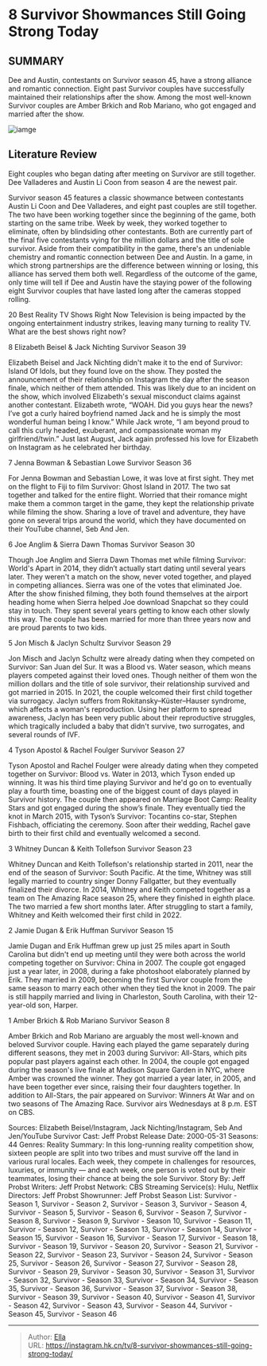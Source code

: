 # 8 Survivor Showmances Still Going Strong Today


## SUMMARY 


 Dee and Austin, contestants on Survivor season 45, have a strong alliance and romantic connection. 
 Eight past Survivor couples have successfully maintained their relationships after the show. 
 Among the most well-known Survivor couples are Amber Brkich and Rob Mariano, who got engaged and married after the show. 

![iamge](https://static1.srcdn.com/wordpress/wp-content/uploads/2023/12/saturday-2-pm-8-survivor-showmances-still-going-strong-today.jpg)

## Literature Review
Eight couples who began dating after meeting on Survivor are still together. Dee Valladeres and Austin Li Coon from season 4 are the newest pair.




Survivor season 45 features a classic showmance between contestants Austin Li Coon and Dee Valladeres, and eight past couples are still together. The two have been working together since the beginning of the game, both starting on the same tribe. Week by week, they worked together to eliminate, often by blindsiding other contestants. Both are currently part of the final five contestants vying for the million dollars and the title of sole survivor.
Aside from their compatibility in the game, there&#39;s an undeniable chemistry and romantic connection between Dee and Austin. In a game, in which strong partnerships are the difference between winning or losing, this alliance has served them both well. Regardless of the outcome of the game, only time will tell if Dee and Austin have the staying power of the following eight Survivor couples that have lasted long after the cameras stopped rolling.
            
 
 20 Best Reality TV Shows Right Now 
Television is being impacted by the ongoing entertainment industry strikes, leaving many turning to reality TV. What are the best shows right now?













 








 8  Elizabeth Beisel &amp; Jack Nichting 
Survivor Season 39


Elizabeth Beisel and Jack Nichting didn&#39;t make it to the end of Survivor: Island Of Idols, but they found love on the show. They posted the announcement of their relationship on Instagram the day after the season finale, which neither of them attended. This was likely due to an incident on the show, which involved Elizabeth&#39;s sexual misconduct claims against another contestant.
Elizabeth wrote, “WOAH. Did you guys hear the news? I’ve got a curly haired boyfriend named Jack and he is simply the most wonderful human being I know.” While Jack wrote, “I am beyond proud to call this curly headed, exuberant, and compassionate woman my girlfriend/twin.” Just last August, Jack again professed his love for Elizabeth on Instagram as he celebrated her birthday.





 7  Jenna Bowman &amp; Sebastian Lowe 
Survivor Season 36


For Jenna Bowman and Sebastian Lowe, it was love at first sight. They met on the flight to Fiji to film Survivor: Ghost Island in 2017. The two sat together and talked for the entire flight. Worried that their romance might make them a common target in the game, they kept the relationship private while filming the show. Sharing a love of travel and adventure, they have gone on several trips around the world, which they have documented on their YouTube channel, Seb And Jen.





 6  Joe Anglim &amp; Sierra Dawn Thomas 
Survivor Season 30


 







Though Joe Anglim and Sierra Dawn Thomas met while filming Survivor: World&#39;s Apart in 2014, they didn’t actually start dating until several years later. They weren&#39;t a match on the show, never voted together, and played in competing alliances. Sierra was one of the votes that eliminated Joe. After the show finished filming, they both found themselves at the airport heading home when Sierra helped Joe download Snapchat so they could stay in touch. They spent several years getting to know each other slowly this way. The couple has been married for more than three years now and are proud parents to two kids.





 5  Jon Misch &amp; Jaclyn Schultz 
Survivor Season 29
        

Jon Misch and Jaclyn Schultz were already dating when they competed on Survivor: San Juan del Sur. It was a Blood vs. Water season, which means players competed against their loved ones. Though neither of them won the million dollars and the title of sole survivor, their relationship survived and got married in 2015. In 2021, the couple welcomed their first child together via surrogacy. Jaclyn suffers from Rokitansky–Küster–Hauser syndrome, which affects a woman&#39;s reproduction. Using her platform to spread awareness, Jaclyn has been very public about their reproductive struggles, which tragically included a baby that didn&#39;t survive, two surrogates, and several rounds of IVF.





 4  Tyson Apostol &amp; Rachel Foulger 
Survivor Season 27


 







Tyson Apostol and Rachel Foulger were already dating when they competed together on Survivor: Blood vs. Water in 2013, which Tyson ended up winning. It was his third time playing Survivor and he&#39;d go on to eventually play a fourth time, boasting one of the biggest count of days played in Survivor history. The couple then appeared on Marriage Boot Camp: Reality Stars and got engaged during the show’s finale. They eventually tied the knot in March 2015, with Tyson’s Survivor: Tocantins co-star, Stephen Fishbach, officiating the ceremony. Soon after their wedding, Rachel gave birth to their first child and eventually welcomed a second.





 3  Whitney Duncan &amp; Keith Tollefson 
Survivor Season 23


Whitney Duncan and Keith Tollefson&#39;s relationship started in 2011, near the end of the season of Survivor: South Pacific. At the time, Whitney was still legally married to country singer Donny Fallgatter, but they eventually finalized their divorce. In 2014, Whitney and Keith competed together as a team on The Amazing Race season 25, where they finished in eighth place. The two married a few short months later. After struggling to start a family, Whitney and Keith welcomed their first child in 2022.





 2  Jamie Dugan &amp; Erik Huffman 
Survivor Season 15


Jamie Dugan and Erik Huffman grew up just 25 miles apart in South Carolina but didn&#39;t end up meeting until they were both across the world competing together on Survivor: China in 2007. The couple got engaged just a year later, in 2008, during a fake photoshoot elaborately planned by Erik. They married in 2009, becoming the first Survivor couple from the same season to marry each other when they tied the knot in 2009. The pair is still happily married and living in Charleston, South Carolina, with their 12-year-old son, Harper.





 1  Amber Brkich &amp; Rob Mariano 
Survivor Season 8


 







Amber Brkich and Rob Mariano are arguably the most well-known and beloved Survivor couple. Having each played the game separately during different seasons, they met in 2003 during Survivor: All-Stars, which pits popular past players against each other. In 2004, the couple got engaged during the season&#39;s live finale at Madison Square Garden in NYC, where Amber was crowned the winner. They got married a year later, in 2005, and have been together ever since, raising their four daughters together. In addition to All-Stars, the pair appeared on Survivor: Winners At War and on two seasons of The Amazing Race.
Survivor airs Wednesdays at 8 p.m. EST on CBS. 

Sources: Elizabeth Beisel/Instagram, Jack Nichting/Instagram, Seb And Jen/YouTube
               Survivor   Cast:   Jeff Probst    Release Date:   2000-05-31    Seasons:   44    Genres:   Reality    Summary:   In this long-running reality competition show, sixteen people are split into two tribes and must survive off the land in various rural locales. Each week, they compete in challenges for resources, luxuries, or immunity — and each week, one person is voted out by their teammates, losing their chance at being the sole Survivor.    Story By:   Jeff Probst    Writers:   Jeff Probst    Network:   CBS    Streaming Service(s):   Hulu, Netflix    Directors:   Jeff Probst    Showrunner:   Jeff Probst    Season List:   Survivor - Season 1, Survivor - Season 2, Survivor - Season 3, Survivor - Season 4, Survivor - Season 5, Survivor - Season 6, Survivor - Season 7, Survivor - Season 8, Survivor - Season 9, Survivor - Season 10, Survivor - Season 11, Survivor - Season 12, Survivor - Season 13, Survivor - Season 14, Survivor - Season 15, Survivor - Season 16, Survivor - Season 17, Survivor - Season 18, Survivor - Season 19, Survivor - Season 20, Survivor - Season 21, Survivor - Season 22, Survivor - Season 23, Survivor - Season 24, Survivor - Season 25, Survivor - Season 26, Survivor - Season 27, Survivor - Season 28, Survivor - Season 29, Survivor - Season 30, Survivor - Season 31, Survivor - Season 32, Survivor - Season 33, Survivor - Season 34, Survivor - Season 35, Survivor - Season 36, Survivor - Season 37, Survivor - Season 38, Survivor - Season 39, Survivor - Season 40, Survivor - Season 41, Survivor - Season 42, Survivor - Season 43, Survivor - Season 44, Survivor - Season 45, Survivor - Season 46      

---

> Author: [Ella](https://instagram.hk.cn/)  
> URL: https://instagram.hk.cn/tv/8-survivor-showmances-still-going-strong-today/  

